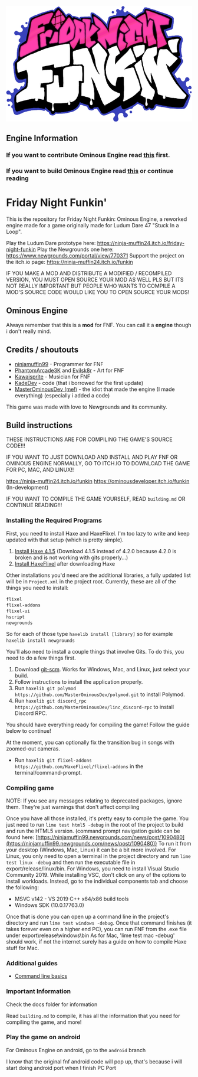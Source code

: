 

![Ominous Engine Logo](OminousEngineLogo.png)

## Engine Information

### If you want to contribute Ominous Engine read [this](https://github.com/MasterOminousDev/Ominous-Engine/blob/stable/CONTRIBUTING.md) first.
### If you want to build Ominous Engine read [this](https://github.com/MasterOminousDev/Ominous-Engine/blob/stable/docs/building.md) or continue reading


# Friday Night Funkin'

This is the repository for Friday Night Funkin: Ominous Engine, a reworked engine made for a game originally made for Ludum Dare 47 "Stuck In a Loop".

Play the Ludum Dare prototype here: https://ninja-muffin24.itch.io/friday-night-funkin
Play the Newgrounds one here: https://www.newgrounds.com/portal/view/770371
Support the project on the itch.io page: https://ninja-muffin24.itch.io/funkin

IF YOU MAKE A MOD AND DISTRIBUTE A MODIFIED / RECOMPILED VERSION, YOU MUST OPEN SOURCE YOUR MOD AS WELL PLS BUT ITS NOT REALLY IMPORTANT BUT PEOPLE WHO WANTS TO COMPILE A MOD'S SOURCE CODE WOULD LIKE YOU TO OPEN SOURCE YOUR MODS!

## Ominous Engine

Always remember that this is a **mod** for FNF. You can call it a **engine** though i don't really mind.


## Credits / shoutouts

- [ninjamuffin99](https://twitter.com/ninja_muffin99) - Programmer for FNF
- [PhantomArcade3K](https://twitter.com/phantomarcade3k) and [Evilsk8r](https://twitter.com/evilsk8r) - Art for FNF
- [Kawaisprite](https://twitter.com/kawaisprite) - Musician for FNF
- [KadeDev](https://github.com/KadeDev) - code (that i borrowed for the first update)
- [MasterOminousDev (me!)](https://github.com/MasterOminousDev) - the idiot that made the engine (I made everything) (especially i added a code)

This game was made with love to Newgrounds and its community.

## Build instructions

THESE INSTRUCTIONS ARE FOR COMPILING THE GAME'S SOURCE CODE!!!

IF YOU WANT TO JUST DOWNLOAD AND INSTALL AND PLAY FNF OR OMINOUS ENGINE NORMALLY, GO TO ITCH.IO TO DOWNLOAD THE GAME FOR PC, MAC, AND LINUX!!

https://ninja-muffin24.itch.io/funkin
https://ominousdeveloper.itch.io/funkin (In-development)

IF YOU WANT TO COMPILE THE GAME YOURSELF, READ `building.md` OR CONTINUE READING!!!

### Installing the Required Programs

First, you need to install Haxe and HaxeFlixel. I'm too lazy to write and keep updated with that setup (which is pretty simple). 
1. [Install Haxe 4.1.5](https://haxe.org/download/version/4.1.5/) (Download 4.1.5 instead of 4.2.0 because 4.2.0 is broken and is not working with gits properly...)
2. [Install HaxeFlixel](https://haxeflixel.com/documentation/install-haxeflixel/) after downloading Haxe

Other installations you'd need are the additional libraries, a fully updated list will be in `Project.xml` in the project root. Currently, these are all of the things you need to install:
```
flixel
flixel-addons
flixel-ui
hscript
newgrounds
```
So for each of those type `haxelib install [library]` so for example `haxelib install newgrounds`

You'll also need to install a couple things that involve Gits. To do this, you need to do a few things first.
1. Download [git-scm](https://git-scm.com/downloads). Works for Windows, Mac, and Linux, just select your build.
2. Follow instructions to install the application properly.
3. Run `haxelib git polymod https://github.com/MasterOminousDev/polymod.git` to install Polymod.
4. Run `haxelib git discord_rpc https://github.com/MasterOminousDev/linc_discord-rpc` to install Discord RPC.

You should have everything ready for compiling the game! Follow the guide below to continue!

At the moment, you can optionally fix the transition bug in songs with zoomed-out cameras.
- Run `haxelib git flixel-addons https://github.com/HaxeFlixel/flixel-addons` in the terminal/command-prompt.



### Compiling game
NOTE: If you see any messages relating to deprecated packages, ignore them. They're just warnings that don't affect compiling

Once you have all those installed, it's pretty easy to compile the game. You just need to run `lime test html5 -debug` in the root of the project to build and run the HTML5 version. (command prompt navigation guide can be found here: [https://ninjamuffin99.newgrounds.com/news/post/1090480](https://ninjamuffin99.newgrounds.com/news/post/1090480))
To run it from your desktop (Windows, Mac, Linux) it can be a bit more involved. For Linux, you only need to open a terminal in the project directory and run `lime test linux -debug` and then run the executable file in export/release/linux/bin. For Windows, you need to install Visual Studio Community 2019. While installing VSC, don't click on any of the options to install workloads. Instead, go to the individual components tab and choose the following:

* MSVC v142 - VS 2019 C++ x64/x86 build tools
* Windows SDK (10.0.17763.0)

Once that is done you can open up a command line in the project's directory and run `lime test windows -debug`. Once that command finishes (it takes forever even on a higher end PC), you can run FNF from the .exe file under export\release\windows\bin
As for Mac, 'lime test mac -debug' should work, if not the internet surely has a guide on how to compile Haxe stuff for Mac.

### Additional guides

- [Command line basics](https://ninjamuffin99.newgrounds.com/news/post/1090480)

### Important Information

Check the docs folder for information

Read `building.md` to compile, it has all the information that you need for compiling the game, and more!



### Play the game on android

For Ominous Engine on android, go to the `android` branch 

I know that the original fnf android code will pop up, that's because i will start doing android port when I finish PC Port

















